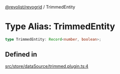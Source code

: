 [@revolist/revogrid](README.md) / TrimmedEntity

# Type Alias: TrimmedEntity

```ts
type TrimmedEntity: Record<number, boolean>;
```

## Defined in

[src/store/dataSource/trimmed.plugin.ts:4](https://github.com/revolist/revogrid/blob/541ed3c2070ab701e47c29bb6172b17d19a08816/src/store/dataSource/trimmed.plugin.ts#L4)
